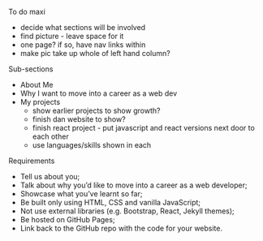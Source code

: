 To do maxi

- decide what sections will be involved
- find picture - leave space for it 
- one page? if so, have nav links within 
- make pic take up whole of left hand column?

Sub-sections
- About Me
- Why I want to move into a career as a web dev 
- My projects 
    - show earlier projects to show growth?
    - finish dan website to show?
    - finish react project - put javascript and react versions next door to each other
    - use languages/skills shown in each 


Requirements

- Tell us about you;
- Talk about why you’d like to move into a career as a web developer;
- Showcase what you’ve learnt so far;
- Be built only using HTML, CSS and vanilla JavaScript;
- Not use external libraries (e.g. Bootstrap, React, Jekyll themes);
- Be hosted on GitHub Pages;
- Link back to the GitHub repo with the code for your website.
